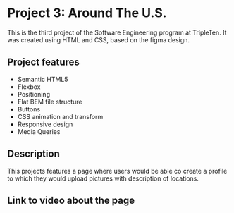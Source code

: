 # Project 3: Around The U.S.

This is the third project of the Software Engineering program at TripleTen. It was created using HTML and CSS, based on the figma design.

## Project features

- Semantic HTML5
- Flexbox
- Positioning
- Flat BEM file structure
- Buttons
- CSS animation and transform
- Responsive design
- Media Queries

## Description

This projects features a page where users would be able co create a profile to which they would upload pictures with description of locations.

## Link to video about the page
